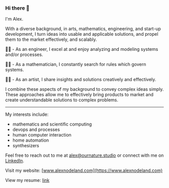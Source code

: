 ### Hi there 👋

I'm Alex.

With a diverse background, in arts, mathematics, engineering, and start-up development, I turn ideas into usable and applicable solutions, and propel them to the market effectively, and scalably.

👨‍💻 - As an engineer, I excel at and enjoy analyzing and modeling systems and/or processes. 

🧙‍♂️ - As a mathematician, I constantly search for rules which govern systems. 

👨‍🎨 - As an artist, I share insights and solutions creatively and effectively. 


I combine these aspects of my background to convey complex ideas simply. These approaches allow me to effectively bring products to market and create understandable solutions to complex problems.

---

My interests include:
- mathematics and scientific computing
- devops and processes
- human computer interaction
- home automation
- synthesizers

Feel free to reach out to me at [alex@ournature.studio](mailto:alex@ournature.studio) or connect with me on [LinkedIn](https://linkedin.com/in/alexnodeland).

Visit my website: [www.alexnodeland.com](https://www.alexnodeland.com)

View my resume: [link](assets/resume.md)
